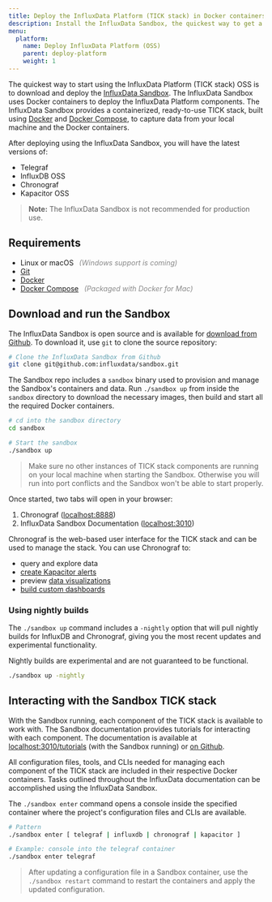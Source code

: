 ```yaml
---
title: Deploy the InfluxData Platform (TICK stack) in Docker containers
description: Install the InfluxData Sandbox, the quickest way to get a TICK stack up and running and ready for exploration and testing.
menu:
  platform:
    name: Deploy InfluxData Platform (OSS)
    parent: deploy-platform
    weight: 1
---
```


The quickest way to start using the InfluxData Platform (TICK stack) OSS is to download and deploy the [InfluxData Sandbox](https://github.com/influxdata/sandbox). The InfluxData Sandbox uses Docker containers to deploy the InfluxData Platform components. The InfluxData Sandbox provides a containerized, ready-to-use TICK stack, built using [Docker](https://www.docker.com) and [Docker Compose](https://docs.docker.com/compose/overview/), to capture data from your local machine and the Docker containers.

After deploying using the InfluxData Sandbox, you will have the latest versions of:
* Telegraf
* InfluxDB OSS
* Chronograf
* Kapacitor OSS

> **Note:** The InfluxData Sandbox is not recommended for production use.

## Requirements

- Linux or macOS <em style="opacity:.5;margin-left:.5em;">(Windows support is coming)</em>
- [Git](https://git-scm.com/)
- [Docker](https://docs.docker.com/install/#supported-platforms)
- [Docker Compose](https://docs.docker.com/compose/install/)
<em style="opacity:.5;margin-left:.5em;">(Packaged with Docker for Mac)</em>

## Download and run the Sandbox

The InfluxData Sandbox is open source and is available for
[download from Github](https://github.com/influxdata/sandbox).
To download it, use `git` to clone the source repository:

```bash
# Clone the InfluxData Sandbox from Github
git clone git@github.com:influxdata/sandbox.git
```

The Sandbox repo includes a `sandbox` binary used to provision and manage the
Sandbox's containers and data. Run `./sandbox up` from inside the `sandbox` directory
to download the necessary images, then build and start all the required Docker containers.

```bash
# cd into the sandbox directory
cd sandbox

# Start the sandbox
./sandbox up
```

> Make sure no other instances of TICK stack components are running on your local
> machine when starting the Sandbox. Otherwise you will run into port conflicts
> and the Sandbox won't be able to start properly.

Once started, two tabs will open in your browser:

1. Chronograf ([localhost:8888](http://localhost:8888))
2. InfluxData Sandbox Documentation  ([localhost:3010](http://localhost:3010))

Chronograf is the web-based user interface for the TICK stack and can be used to manage the stack. You can use Chronograf to:

* query and explore data
* [create Kapacitor alerts](/chronograf/v1.6/guides/create-alert-rules/)
* preview [data visualizations](/chronograf/v1.6/guides/visualization-types/)
* [build custom dashboards](/chronograf/v1.6/guides/create-a-dashboard/)

### Using nightly builds

The `./sandbox up` command includes a `-nightly` option that will pull nightly
builds for InfluxDB and Chronograf, giving you the most recent updates and
experimental functionality.

<dt>
Nightly builds are experimental and are not guaranteed to be functional.
</dt>

```bash
./sandbox up -nightly
```

## Interacting with the Sandbox TICK stack

With the Sandbox running, each component of the TICK stack is available to work with.
The Sandbox documentation provides tutorials for interacting with each component.
The documentation is available at [localhost:3010/tutorials](http://localhost:3010/tutorials)
(with the Sandbox running) or [on Github](https://github.com/influxdata/sandbox/tree/master/documentation/static/tutorials).

All configuration files, tools, and CLIs needed for managing each component of the
TICK stack are included in their respective Docker containers.
Tasks outlined throughout the InfluxData documentation can be accomplished using
the InfluxData Sandbox.

The `./sandbox enter` command opens a console inside the specified container where
the project's configuration files and CLIs are available.

```bash
# Pattern
./sandbox enter [ telegraf | influxdb | chronograf | kapacitor ]

# Example: console into the telegraf container
./sandbox enter telegraf
```

> After updating a configuration file in a Sandbox container, use the `./sandbox restart`
> command to restart the containers and apply the updated configuration.

